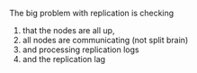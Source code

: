 The big problem with replication is checking

1. that the nodes are all up,
2. all nodes are communicating (not split brain)
3. and processing replication logs
4. and the replication lag
